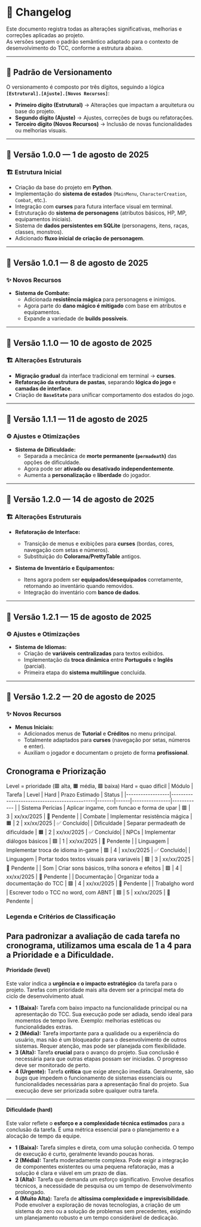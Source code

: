 # 📜 Changelog

Este documento registra todas as alterações significativas, melhorias e correções aplicadas ao projeto.  
As versões seguem o padrão semântico adaptado para o contexto de desenvolvimento do TCC, conforme a estrutura abaixo.

---

## 📌 Padrão de Versionamento

O versionamento é composto por três dígitos, seguindo a lógica **`[Estrutural].[Ajuste].[Novos Recursos]`**:

- **Primeiro dígito (Estrutural)** → Alterações que impactam a arquitetura ou base do projeto.  
- **Segundo dígito (Ajuste)** → Ajustes, correções de bugs ou refatorações.  
- **Terceiro dígito (Novos Recursos)** → Inclusão de novas funcionalidades ou melhorias visuais.  

---

## 🔖 Versão 1.0.0 — 1 de agosto de 2025
### 🏗️ Estrutura Inicial
- Criação da base do projeto em **Python**.  
- Implementação do **sistema de estados** (`MainMenu`, `CharacterCreation`, `Combat`, etc.).  
- Integração com **curses** para futura interface visual em terminal.  
- Estruturação do **sistema de personagens** (atributos básicos, HP, MP, equipamentos iniciais).  
- Sistema de **dados persistentes em SQLite** (personagens, itens, raças, classes, monstros).  
- Adicionado **fluxo inicial de criação de personagem**.  

---

## 🔖 Versão 1.0.1 — 8 de agosto de 2025
### ✨ Novos Recursos
- **Sistema de Combate:**  
  - Adicionada **resistência mágica** para personagens e inimigos.  
  - Agora parte do **dano mágico é mitigado** com base em atributos e equipamentos.  
  - Expande a variedade de **builds possíveis**.  

---

## 🔖 Versão 1.1.0 — 10 de agosto de 2025
### 🏗️ Alterações Estruturais
- **Migração gradual** da interface tradicional em terminal → **curses**.  
- **Refatoração da estrutura de pastas**, separando **lógica do jogo** e **camadas de interface**.  
- Criação de **`BaseState`** para unificar comportamento dos estados do jogo.  

---

## 🔖 Versão 1.1.1 — 11 de agosto de 2025
### ⚙️ Ajustes e Otimizações
- **Sistema de Dificuldade:**  
  - Separada a mecânica de **morte permanente (`permadeath`)** das opções de dificuldade.  
  - Agora pode ser **ativado ou desativado independentemente**.  
  - Aumenta a **personalização** e **liberdade** do jogador.  

---

## 🔖 Versão 1.2.0 — 14 de agosto de 2025
### 🏗️ Alterações Estruturais
- **Refatoração de Interface:**  
  - Transição de menus e exibições para **curses** (bordas, cores, navegação com setas e números).  
  - Substituição do **Colorama/PrettyTable** antigos.  

- **Sistema de Inventário e Equipamentos:**  
  - Itens agora podem ser **equipados/desequipados** corretamente, retornando ao inventário quando removidos.  
  - Integração do inventário com **banco de dados**.  

---

## 🔖 Versão 1.2.1 — 15 de agosto de 2025
### ⚙️ Ajustes e Otimizações
- **Sistema de Idiomas:**  
  - Criação de **variáveis centralizadas** para textos exibidos.  
  - Implementação da **troca dinâmica** entre **Português** e **Inglês** (parcial).  
  - Primeira etapa do **sistema multilíngue** concluída.  

---

## 🔖 Versão 1.2.2 — 20 de agosto de 2025
### ✨ Novos Recursos
- **Menus Iniciais:**  
  - Adicionados menus de **Tutorial** e **Créditos** no menu principal.  
  - Totalmente adaptados para **curses** (navegação por setas, números e enter).  
  - Auxiliam o jogador e documentam o projeto de forma **profissional**.  



  
## Cronograma e Priorização
Level = prioridade (🟥 alta, 🟧 média, 🟩 baixa)
Hard = quao dificil
| Módulo           | Tarefa                                       | Level | Hard | Prazo Estimado | Status      |
|------------------|----------------------------------------------|-------|------|----------------|------------ |
| Sistema Perícias | Aplicar ingame, com funcao e forma de upar   | 🟥   | 3    | xx/xx/2025     | 🔲 Pendente |
| Combate          | Implementar resistência mágica               | 🟧   | 2    | xx/xx/2025     | ✅ Concluído|
| Dificuldade      | Separar permadeath de dificuldade            | 🟧   | 2    | xx/xx/2025     | ✅ Concluído|
| NPCs             | Implementar diálogos básicos                 | 🟩   | 1    | xx/xx/2025     | 🔲 Pendente |
| Linguagem        | Implementar troca de idioma in-game          | 🟥   | 4    | xx/xx/2025     | ✅ Concluído|
| Linguagem        | Portar todos textos visuais para variaveis   | 🟩   | 3    | xx/xx/2025     | 🔲 Pendente |
| Som              | Criar sons básicos, trilha sonora e efeitos  | 🟩   | 4    | xx/xx/2025     | 🔲 Pendente |
| Documentação     | Organizar toda a documentação do TCC         | 🟩   | 4    | xx/xx/2025     | 🔲 Pendente |
| Trabalgho word   | Escrever todo o TCC no word, com ABNT        | 🟩   | 5    | xx/xx/2025     | 🔲 Pendente |

### **Legenda e Critérios de Classificação**

Para padronizar a avaliação de cada tarefa no cronograma, utilizamos uma escala de **1 a 4** para a **Prioridade** e a **Dificuldade**.
---


#### **Prioridade (level)**
Este valor indica a **urgência e o impacto estratégico** da tarefa para o projeto. Tarefas com prioridade mais alta devem ser a principal meta do ciclo de desenvolvimento atual.

* **1 (Baixa):** Tarefa com baixo impacto na funcionalidade principal ou na apresentação do TCC. Sua execução pode ser adiada, sendo ideal para momentos de tempo livre. Exemplo: melhorias estéticas ou funcionalidades extras.
* **2 (Média):** Tarefa importante para a qualidade ou a experiência do usuário, mas não é um bloqueador para o desenvolvimento de outros sistemas. Requer atenção, mas pode ser planejada com flexibilidade.
* **3 (Alta):** Tarefa **crucial** para o avanço do projeto. Sua conclusão é necessária para que outras etapas possam ser iniciadas. O progresso deve ser monitorado de perto.
* **4 (Urgente):** Tarefa **crítica** que exige atenção imediata. Geralmente, são *bugs* que impedem o funcionamento de sistemas essenciais ou funcionalidades necessárias para a apresentação final do projeto. Sua execução deve ser priorizada sobre qualquer outra tarefa.
---


#### **Dificuldade (hard)**
Este valor reflete o **esforço e a complexidade técnica estimados** para a conclusão da tarefa. É uma métrica essencial para o planejamento e a alocação de tempo da equipe.

* **1 (Baixa):** Tarefa simples e direta, com uma solução conhecida. O tempo de execução é curto, geralmente levando poucas horas.
* **2 (Média):** Tarefa moderadamente complexa. Pode exigir a integração de componentes existentes ou uma pequena refatoração, mas a solução é clara e viável em um prazo de dias.
* **3 (Alta):** Tarefa que demanda um esforço significativo. Envolve desafios técnicos, a necessidade de pesquisa ou um tempo de desenvolvimento prolongado.
* **4 (Muito Alta):** Tarefa de **altíssima complexidade e imprevisibilidade**. Pode envolver a exploração de novas tecnologias, a criação de um sistema do zero ou a solução de problemas sem precedentes, exigindo um planejamento robusto e um tempo considerável de dedicação.